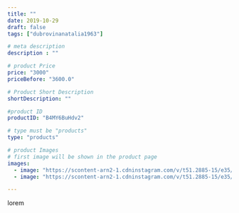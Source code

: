 ```yaml
---
title: ""
date: 2019-10-29
draft: false
tags: ["dubrovinanatalia1963"]

# meta description
description : ""

# product Price
price: "3000"
priceBefore: "3600.0"

# Product Short Description
shortDescription: ""

#product ID
productID: "B4MY6BuHdv2"

# type must be "products"
type: "products"

# product Images
# first image will be shown in the product page
images:
  - image: "https://scontent-arn2-1.cdninstagram.com/v/t51.2885-15/e35/71312925_510973909482962_8839080263659662312_n.jpg?se=7&tp=1&_nc_ht=scontent-arn2-1.cdninstagram.com&_nc_cat=102&_nc_ohc=IF_vfo0V3zsAX_JNIoF&oh=948c22facaf160d7af1b8f00228b691e&oe=606C0FC9&ig_cache_key=MjE2NTIxNTA2MDEyNTY0MjE0OA%3D%3D.2"
  - image: "https://scontent-arn2-1.cdninstagram.com/v/t51.2885-15/e35/73084394_390163115262601_7915934525604493596_n.jpg?se=7&tp=1&_nc_ht=scontent-arn2-1.cdninstagram.com&_nc_cat=101&_nc_ohc=V1hlJ1ETDkUAX8HDCNT&oh=fd5dbb65a46a298c1845d877db24d323&oe=606C7800&ig_cache_key=MjE2NTIxNTA2MDEwMDYxMzg5MQ%3D%3D.2"

---
```

lorem
